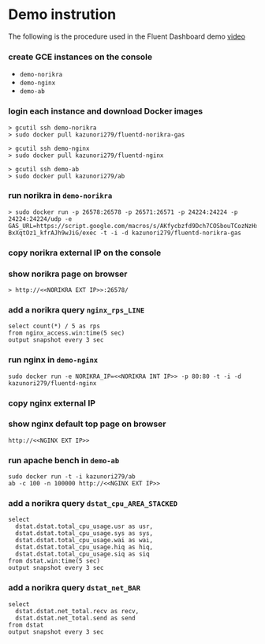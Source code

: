 # Demo instrution

The following is the procedure used in the Fluent Dashboard demo [video](https://www.youtube.com/watch?v=VPNMe4znWDo)

### create GCE instances on the console
* `demo-norikra`
* `demo-nginx`
* `demo-ab`

### login each instance and download Docker images

```
> gcutil ssh demo-norikra
> sudo docker pull kazunori279/fluentd-norikra-gas
```

```
> gcutil ssh demo-nginx
> sudo docker pull kazunori279/fluentd-nginx
```

```
> gcutil ssh demo-ab
> sudo docker pull kazunori279/ab
```

### run norikra in `demo-norikra`

```
> sudo docker run -p 26578:26578 -p 26571:26571 -p 24224:24224 -p 24224:24224/udp -e GAS_URL=https://script.google.com/macros/s/AKfycbzfd9Dch7COSbouTCozNzHxDAGz7l5-BxXqtOz1_kfrAJh9wJiG/exec -t -i -d kazunori279/fluentd-norikra-gas
```

### copy norikra external IP on the console

### show norikra page on browser

```
> http://<<NORIKRA EXT IP>>:26578/
```

### add a norikra query `nginx_rps_LINE`

```
select count(*) / 5 as rps 
from nginx_access.win:time(5 sec) 
output snapshot every 3 sec
```

### run nginx in `demo-nginx`

```
sudo docker run -e NORIKRA_IP=<<NORIKRA INT IP>> -p 80:80 -t -i -d kazunori279/fluentd-nginx
```

### copy nginx external IP

### show nginx default top page on browser

```
http://<<NGINX EXT IP>>
```

### run apache bench in `demo-ab`

```
sudo docker run -t -i kazunori279/ab
ab -c 100 -n 100000 http://<<NGINX EXT IP>>
```

### add a norikra query `dstat_cpu_AREA_STACKED`

```
select 
  dstat.dstat.total_cpu_usage.usr as usr, 
  dstat.dstat.total_cpu_usage.sys as sys, 
  dstat.dstat.total_cpu_usage.wai as wai, 
  dstat.dstat.total_cpu_usage.hiq as hiq, 
  dstat.dstat.total_cpu_usage.siq as siq 
from dstat.win:time(5 sec) 
output snapshot every 3 sec
```

### add a norikra query `dstat_net_BAR`

```
select 
  dstat.dstat.net_total.recv as recv, 
  dstat.dstat.net_total.send as send 
from dstat 
output snapshot every 3 sec
```

